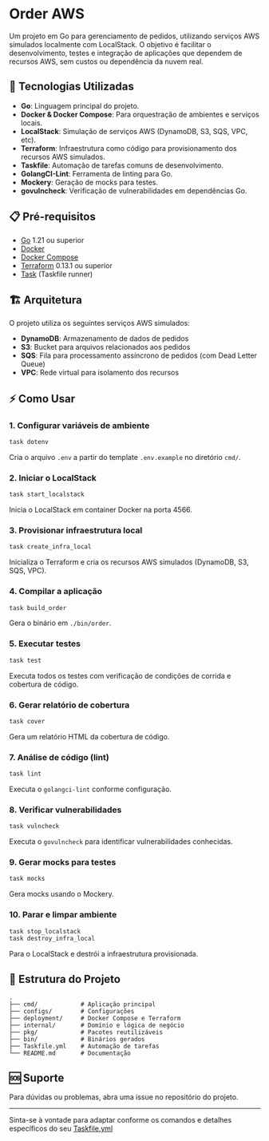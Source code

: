 # Order AWS

Um projeto em Go para gerenciamento de pedidos, utilizando serviços AWS simulados localmente com LocalStack. O objetivo é facilitar o desenvolvimento, testes e integração de aplicações que dependem de recursos AWS, sem custos ou dependência da nuvem real.

## 🚀 Tecnologias Utilizadas

- **Go**: Linguagem principal do projeto.
- **Docker & Docker Compose**: Para orquestração de ambientes e serviços locais.
- **LocalStack**: Simulação de serviços AWS (DynamoDB, S3, SQS, VPC, etc).
- **Terraform**: Infraestrutura como código para provisionamento dos recursos AWS simulados.
- **Taskfile**: Automação de tarefas comuns de desenvolvimento.
- **GolangCI-Lint**: Ferramenta de linting para Go.
- **Mockery**: Geração de mocks para testes.
- **govulncheck**: Verificação de vulnerabilidades em dependências Go.

## 📋 Pré-requisitos

- [Go](https://golang.org/dl/) 1.21 ou superior
- [Docker](https://docs.docker.com/get-docker/)
- [Docker Compose](https://docs.docker.com/compose/install/)
- [Terraform](https://www.terraform.io/downloads.html) 0.13.1 ou superior
- [Task](https://taskfile.dev/#/installation) (Taskfile runner)

## 🏗️ Arquitetura

O projeto utiliza os seguintes serviços AWS simulados:

- **DynamoDB**: Armazenamento de dados de pedidos
- **S3**: Bucket para arquivos relacionados aos pedidos
- **SQS**: Fila para processamento assíncrono de pedidos (com Dead Letter Queue)
- **VPC**: Rede virtual para isolamento dos recursos

## ⚡ Como Usar

### 1. Configurar variáveis de ambiente

```bash
task dotenv
```
Cria o arquivo `.env` a partir do template `.env.example` no diretório `cmd/`.

### 2. Iniciar o LocalStack

```bash
task start_localstack
```
Inicia o LocalStack em container Docker na porta 4566.

### 3. Provisionar infraestrutura local

```bash
task create_infra_local
```
Inicializa o Terraform e cria os recursos AWS simulados (DynamoDB, S3, SQS, VPC).

### 4. Compilar a aplicação

```bash
task build_order
```
Gera o binário em `./bin/order`.

### 5. Executar testes

```bash
task test
```
Executa todos os testes com verificação de condições de corrida e cobertura de código.

### 6. Gerar relatório de cobertura

```bash
task cover
```
Gera um relatório HTML da cobertura de código.

### 7. Análise de código (lint)

```bash
task lint
```
Executa o `golangci-lint` conforme configuração.

### 8. Verificar vulnerabilidades

```bash
task vulncheck
```
Executa o `govulncheck` para identificar vulnerabilidades conhecidas.

### 9. Gerar mocks para testes

```bash
task mocks
```
Gera mocks usando o Mockery.

### 10. Parar e limpar ambiente

```bash
task stop_localstack
task destroy_infra_local
```
Para o LocalStack e destrói a infraestrutura provisionada.

## 📁 Estrutura do Projeto

```
.
├── cmd/            # Aplicação principal
├── configs/        # Configurações
├── deployment/     # Docker Compose e Terraform
├── internal/       # Domínio e lógica de negócio
├── pkg/            # Pacotes reutilizáveis
├── bin/            # Binários gerados
├── Taskfile.yml    # Automação de tarefas
└── README.md       # Documentação
```

## 🆘 Suporte

Para dúvidas ou problemas, abra uma issue no repositório do projeto.

---

Sinta-se à vontade para adaptar conforme os comandos e detalhes específicos do seu [Taskfile.yml](Taskfile.yml)